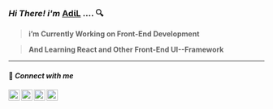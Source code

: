 ### *Hi There! i'm* [ΑdίL](https://adil-it.github.io/projectList.github.io/?fbclid=IwAR2oG7aP3NRdtRlUziTwxx0TuT489_gB9LNASS8k9pqtUew6sR-h1zHoV5s "Shahriar Hussain ") .... 🔍


>**i’m Currently Working on Front-End Development**

>**And Learning React and Other Front-End UI--Framework**





---

#### 💬 *Connect with me*
 
[<img align="left" alt="#" width="22px" src="https://cdn.jsdelivr.net/npm/simple-icons@v3/icons/linkedin.svg" />][linkedin]
[<img align="left" alt="#" width="22px" src="https://cdn.jsdelivr.net/npm/simple-icons@v3/icons/stackoverflow.svg"     />][stack]

[<img align="left" alt="#" width="22px" src="https://cdn.jsdelivr.net/npm/simple-icons@v3/icons/instagram.svg"   />][instagram]


[<img align="left" alt="#" width="22px" src="https://cdn.jsdelivr.net/npm/simple-icons@v3/icons/facebook.svg"  />][facebook]
<br />








[facebook]: https://www.facebook.com/IT09.adil/

[instagram]: https://www.instagram.com/adil.syl/

[linkedin]:https://www.linkedin.com/in/shahriar-hussain-adil-17b586189/

[stack]:https:"#"
